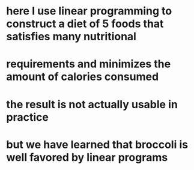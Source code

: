 # here I use linear programming to construct a diet of 5 foods that satisfies many nutritional
# requirements and minimizes the amount of calories consumed
# the result is not actually usable in practice
# but we have learned that broccoli is well favored by linear programs
